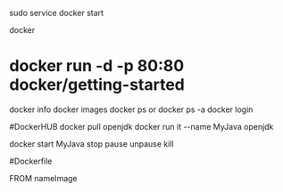 sudo service docker start

docker


# docker run -d -p 80:80 docker/getting-started

docker info
docker images
docker ps or docker ps -a
docker login


#DockerHUB
docker pull openjdk
docker run it --name MyJava openjdk

docker start MyJava
stop pause unpause kill

#Dockerfile

FROM nameImage

